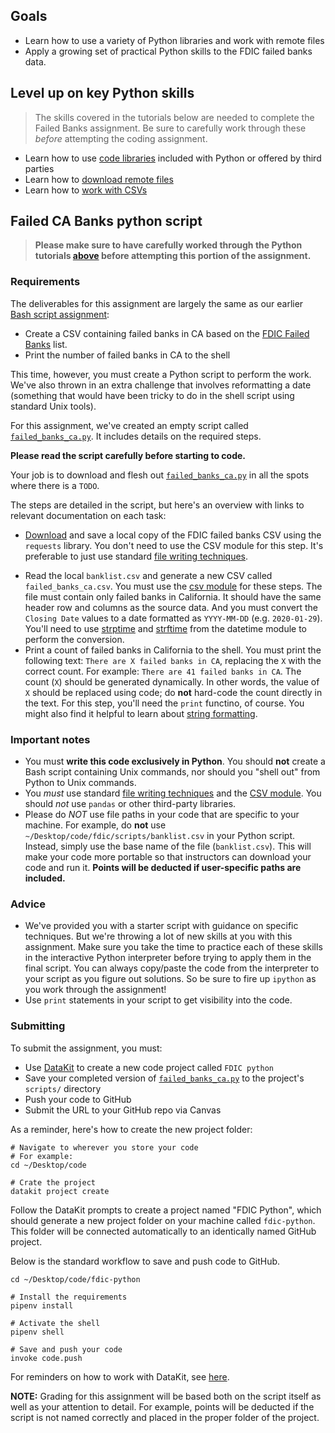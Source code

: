 ## Goals

- Learn how to use a variety of Python libraries and work with remote files
- Apply a growing set of practical Python skills to the FDIC failed banks data.

## Level up on key Python skills

> The skills covered in the tutorials below are needed to complete the Failed Banks assignment. Be sure to carefully work through these *before* attempting the coding assignment.

* Learn how to use [code libraries](/docs/python/libraries.md) included with Python or offered by third parties
* Learn how to [download remote files](/docs/python/remote_files.md)
* Learn how to [work with CSVs](/docs/python/csv.md)


## Failed CA Banks python script

> **Please make sure to have carefully worked through the Python tutorials [above](#level-up-on-key-python-skills) before attempting this portion of the assignment.**

### Requirements

The deliverables for this assignment are largely the same as our earlier [Bash script assignment](bash_intro.md#code): 

* Create a CSV containing failed banks in CA based on the [FDIC Failed Banks][] list.
* Print the number of failed banks in CA to the shell

[FDIC Failed Banks]: https://www.fdic.gov/resources/resolutions/bank-failures/failed-bank-list/

This time, however, you must create a Python script to perform the work. We've also thrown in an extra challenge that involves reformatting a date (something that would have been tricky to do in the shell script using standard Unix tools).

For this assignment, we've created an empty script called [`failed_banks_ca.py`](/code/failed_banks_ca.py). It includes details on the required steps.

 **Please read the script carefully before starting to code.**

Your job is to download and flesh out [`failed_banks_ca.py`](/code/failed_banks_ca.py) in all the spots where there is a `TODO`.

The steps are detailed in the script, but here's an overview with links to relevant documentation on each task:

* [Download](/docs/python/remote_files.md) and save a local copy of the FDIC failed banks CSV using the `requests` library. You don't need to use the CSV module for this step. It's preferable to just use standard [file writing techniques][].

[file writing techniques]: ../docs/python/file_io.md#writing-files

* Read the local `banklist.csv` and generate a new CSV called `failed_banks_ca.csv`. You must use the [csv module](/docs/python/csv.md) for these steps. The file must contain only failed banks in California. It should have the same header row and columns as the source data. And you must convert the `Closing Date` values to a date formatted as `YYYY-MM-DD` (e.g. `2020-01-29`). You'll need to use [strptime](https://www.programiz.com/python-programming/datetime/strptime) and [strftime](https://www.programiz.com/python-programming/datetime/strftime) from the datetime module to perform the conversion.
* Print a count of failed banks in California to the shell. You must print the following text: `There are X failed banks in CA`, replacing the `X` with the correct count. For example: `There are 41 failed banks in CA`. The count (`X`) should be generated dynamically. In other words, the value of `X` should be replaced using code; do **not** hard-code the count directly in the text. For this step, you'll need the `print` functino, of course. You might also find it helpful to learn about [string formatting][].

[string formatting]: https://realpython.com/python-string-formatting/#3-string-interpolation-f-strings-python-36

### Important notes

* You must **write this code exclusively in Python**. You should **not** create a Bash script containing Unix commands, nor should you "shell out" from Python to Unix commands.
* You *must* use standard [file writing techniques][] and the [CSV module](/docs/python/csv.md). You should *not* use `pandas` or other third-party libraries.
* Please do *NOT* use file paths in your code that are specific to your machine. For example, do **not** use `~/Desktop/code/fdic/scripts/banklist.csv` in your Python script. Instead, simply use the base name of the file (`banklist.csv`). This will make your code more portable so that instructors can download your code and run it. **Points will be deducted if user-specific paths are included.**

### Advice

* We've provided you with a starter script with guidance on specific techniques. But we're throwing a lot of new skills at you with this assignment. Make sure you take the time to practice each of these skills in the interactive Python interpreter before trying to apply them in the final script. You can always copy/paste the code from the interpreter to your script as you figure out solutions. So be sure to fire up `ipython` as you work through the assignment!
* Use `print` statements in your script to get visibility into the code.

### Submitting

To submit the assignment, you must: 

* Use [DataKit](/docs/datakit.md) to create a new code project called `FDIC python`
* Save your completed version of [`failed_banks_ca.py`](/code/failed_banks_ca.py) to the project's `scripts/` directory
* Push your code to GitHub
* Submit the URL to your GitHub repo via Canvas

As a reminder, here's how to create the new project folder:

```
# Navigate to wherever you store your code
# For example:
cd ~/Desktop/code

# Crate the project
datakit project create
```

Follow the DataKit prompts to create a project named "FDIC Python", which should generate a new project folder on your machine called `fdic-python`. This folder will be connected automatically to an identically named GitHub project.

Below is the standard workflow to save and push code to GitHub.

```
cd ~/Desktop/code/fdic-python

# Install the requirements
pipenv install

# Activate the shell
pipenv shell

# Save and push your code
invoke code.push
```

For reminders on how to work with DataKit, see [here](/docs/datakit.md).

**NOTE:** Grading for this assignment will be based both on the script itself as well as your attention to detail. For example, points will be deducted if the script is not named correctly and placed in the proper folder of the project.

